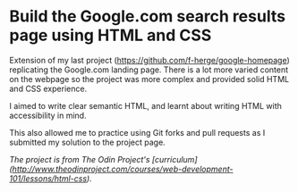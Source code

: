# Build the Google.com search results page using HTML and CSS

Extension of my last project (https://github.com/f-herge/google-homepage) replicating the Google.com landing page. 
There is a lot more varied content on the webpage so the project was more complex and provided solid HTML and CSS experience.

I aimed to write clear semantic HTML, and learnt about writing HTML with accessibility in mind.

This also allowed me to practice using Git forks and pull requests as I submitted my solution to the project page. 

*The project is from The Odin Project's [curriculum] (http://www.theodinproject.com/courses/web-development-101/lessons/html-css).*